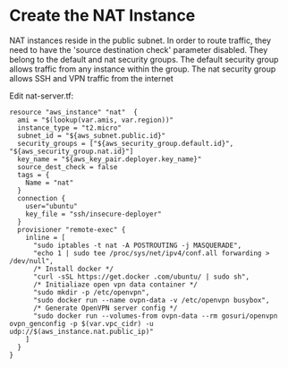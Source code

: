 # Create the NAT Instance

NAT instances reside in the public subnet.
In order to route traffic, they need to have the 'source destination check' parameter disabled.
They belong to the default and nat security groups. The default security group allows traffic from any instance within the group.
The nat security group allows SSH and VPN traffic from the internet

Edit nat-server.tf:
```console
resource "aws_instance" "nat"  {
  ami = "$(lookup(var.amis, var.region))"
  instance_type = "t2.micro"
  subnet_id = "${aws_subnet.public.id}"
  security_groups = ["${aws_security_group.default.id}", "${aws_security_group.nat.id}"]
  key_name = "${aws_key_pair.deployer.key_name}"
  source_dest_check = false
  tags = {
    Name = "nat"
  }
  connection {
    user="ubuntu"
    key_file = "ssh/insecure-deployer"
  }
  provisioner "remote-exec" {
    inline = [
      "sudo iptables -t nat -A POSTROUTING -j MASQUERADE",
      "echo 1 | sudo tee /proc/sys/net/ipv4/conf.all forwarding > /dev/null",
      /* Install docker */
      "curl -sSL https://get.docker .com/ubuntu/ | sudo sh",
      /* Initialiaze open vpn data container */
      "sudo mkdir -p /etc/openvpn",
      "sudo docker run --name ovpn-data -v /etc/openvpn busybox",
      /* Generate OpenVPN server config */
      "sudo docker run --volumes-from ovpn-data --rm gosuri/openvpn ovpn_genconfig -p $(var.vpc_cidr) -u udp://$(aws_instance.nat.public_ip)"
    ]
  }
}

```

